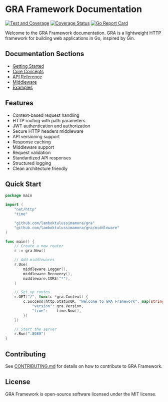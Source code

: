 # GRA Framework Documentation

[![Test and Coverage](https://github.com/lamboktulussimamora/gra/actions/workflows/test.yml/badge.svg)](https://github.com/lamboktulussimamora/gra/actions/workflows/test.yml)
[![Coverage Status](https://coveralls.io/repos/github/lamboktulussimamora/gra/badge.svg?branch=main)](https://coveralls.io/github/lamboktulussimamora/gra?branch=main)
[![Go Report Card](https://goreportcard.com/badge/github.com/lamboktulussimamora/gra)](https://goreportcard.com/report/github.com/lamboktulussimamora/gra)

Welcome to the GRA Framework documentation. GRA is a lightweight HTTP framework for building web applications in Go, inspired by Gin.

## Documentation Sections

- [Getting Started](getting-started/)
- [Core Concepts](core-concepts/)
- [API Reference](api-reference/)
- [Middleware](middleware/)
- [Examples](examples/)

## Features

- Context-based request handling
- HTTP routing with path parameters
- JWT authentication and authorization
- Secure HTTP headers middleware
- API versioning support
- Response caching
- Middleware support
- Request validation
- Standardized API responses
- Structured logging
- Clean architecture friendly

## Quick Start

```go
package main

import (
    "net/http"
    "time"

    "github.com/lamboktulussimamora/gra"
    "github.com/lamboktulussimamora/gra/middleware"
)

func main() {
    // Create a new router
    r := gra.New()

    // Add middlewares
    r.Use(
        middleware.Logger(),
        middleware.Recovery(),
        middleware.CORS("*"),
    )

    // Set up routes
    r.GET("/", func(c *gra.Context) {
        c.Success(http.StatusOK, "Welcome to GRA Framework", map[string]any{
            "version": gra.Version,
            "time":    time.Now(),
        })
    })

    // Start the server
    r.Run(":8080")
}
```

## Contributing

See [CONTRIBUTING.md](../CONTRIBUTING.md) for details on how to contribute to GRA Framework.

## License

GRA Framework is open-source software licensed under the MIT license.
